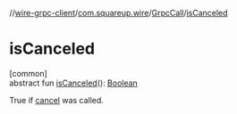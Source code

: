 //[wire-grpc-client](../../../index.md)/[com.squareup.wire](../index.md)/[GrpcCall](index.md)/[isCanceled](is-canceled.md)

# isCanceled

[common]\
abstract fun [isCanceled](is-canceled.md)(): [Boolean](https://kotlinlang.org/api/latest/jvm/stdlib/kotlin/-boolean/index.html)

True if [cancel](cancel.md) was called.
